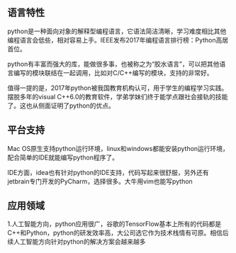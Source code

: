 ## 语言特性

python是一种面向对象的解释型编程语言，它语法简洁清晰，学习难度相比其他编程语言会低些，相对容易上手。IEEE发布2017年编程语言排行榜：Python高居首位。

python有丰富而强大的库，能做很多事，也被称之为“胶水语言”，可以把其他语言编写的模块联结在一起调用，比如对C/C++编写的模块，支持的非常好。

值得一提的是，2017年python被我国教育机构认可，用于学生的编程学习实践。摆脱多年的visual C++6.0的教育软件，学弟学妹们终于能学点跟社会接轨的技能了。这也从侧面证明了python的优点。

## 平台支持

Mac OS原生支持python运行环境，linux和windows都能安装python运行环境，配合简单的IDE就能编写python程序了。

IDE方面，idea也有针对python的IDE支持，代码写起来很舒服，另外还有jetbrain专门开发的PyCharm，选择很多。大牛用vim也能写python

## 应用领域

1.人工智能方向，python应用很广，谷歌的TensorFlow基本上所有的代码都是C++和Python，python的研发效率高，大公司选它作为技术栈情有可原。相信后续人工智能方向针对python的解决方案会越来越多


